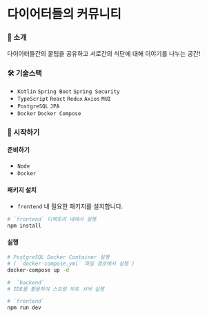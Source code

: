 # 다이어터들의 커뮤니티

### 👋 소개

다이어터들간의 꿀팁을 공유하고 서로간의 식단에 대해 이야기를 나누는 공간!

### 🛠️ 기술스택

- `Kotlin` `Spring Boot` `Spring Security`
- `TypeScript` `React` `Redux` `Axios` `MUI`
- `PostgreSQL` `JPA`
- `Docker` `Docker Compose`

### 🏁 시작하기

#### 준비하기

- `Node`
- `Docker`

#### 패키지 설치

- `frontend` 내 필요한 패키지를 설치합니다.

```bash
# `frontend` 디렉토리 내에서 실행
npm install
```

#### 실행
```bash
# PostgreSQL Docker Container 실행
# ( `docker-compose.yml` 파일 경로에서 실행 )
docker-compose up -d
```

```bash
#  `backend`
# IDE를 활용하여 스프링 부트 서버 실행

# `frontend`
npm run dev
```
